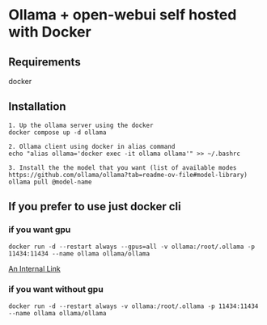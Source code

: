 # Ollama + open-webui self hosted with Docker

## Requirements
docker

## Installation
```
1. Up the ollama server using the docker
docker compose up -d ollama

2. Ollama client using docker in alias command 
echo "alias ollama='docker exec -it ollama ollama'" >> ~/.bashrc

3. Install the the model that you want (list of available modes https://github.com/ollama/ollama?tab=readme-ov-file#model-library)
ollama pull @model-name
```

## If you prefer to use just docker cli
### if you want gpu
```
docker run -d --restart always --gpus=all -v ollama:/root/.ollama -p 11434:11434 --name ollama ollama/ollama
```
[An Internal Link](/guides/content/editing-an-existing-page)
### if you want without gpu
```
docker run -d --restart always -v ollama:/root/.ollama -p 11434:11434 --name ollama ollama/ollama
```

